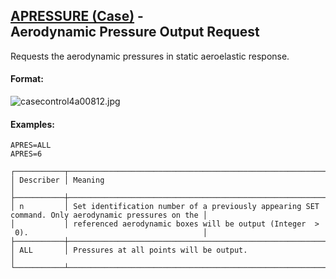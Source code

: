 ## [APRESSURE (Case)](https://help.hexagonmi.com/bundle/MSC_Nastran_2022.4/page/Nastran_Combined_Book/qrg/casecontrol4a/TOC.APRESSURE.Case.xhtml) - Aerodynamic Pressure Output Request

Requests the aerodynamic pressures in static aeroelastic response.

#### Format:

![casecontrol4a00812.jpg](https://help-be.hexagonmi.com/bundle/MSC_Nastran_2022.4/page/Nastran_Combined_Book/qrg/casecontrol4a/../../../assets/casecontrol4a00812.jpg?_LANG=enus)  

#### Examples:
```nastran
APRES=ALL
APRES=6
```

```text
┌───────────┬────────────────────────────────────────────────────────────────────────────────────────────────────┐
│ Describer │ Meaning                                                                                            │
├───────────┼────────────────────────────────────────────────────────────────────────────────────────────────────┤
│ n         │ Set identification number of a previously appearing SET command. Only aerodynamic pressures on the │
│           │ referenced aerodynamic boxes will be output (Integer  >  0).                                       │
├───────────┼────────────────────────────────────────────────────────────────────────────────────────────────────┤
│ ALL       │ Pressures at all points will be output.                                                            │
└───────────┴────────────────────────────────────────────────────────────────────────────────────────────────────┘
```
